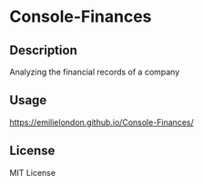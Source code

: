 # Console-Finances

## Description

Analyzing the financial records of a company

## Usage

https://emilielondon.github.io/Console-Finances/


## License

MIT License
